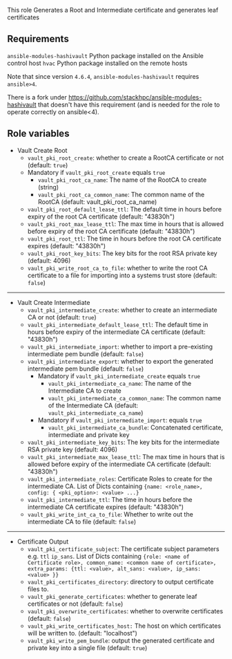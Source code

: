 This role Generates a Root and Intermediate certificate and generates leaf certificates

Requirements
------------

`ansible-modules-hashivault` Python package installed on the Ansible control host
`hvac` Python package installed on the remote hosts

Note that since version `4.6.4`, `ansible-modules-hashivault` requires
`ansible>4`.

There is a fork under https://github.com/stackhpc/ansible-modules-hashivault
that doesn't have this requirement (and is needed for the role to operate
correctly on ansible<4).

Role variables
--------------

* Vault Create Root
    * `vault_pki_root_create`: whether to create a RootCA certificate or not (default: `true`)
    * Mandatory if `vault_pki_root_create` equals `true`
        * `vault_pki_root_ca_name`: The name of the RootCA to create (string)
        * `vault_pki_root_ca_common_name`: The common name of the RootCA (default: vault_pki_root_ca_name)
    * `vault_pki_root_default_lease_ttl`: The default time in hours before expiry of the root CA certificate (default: "43830h")
    * `vault_pki_root_max_lease_ttl`: The max time in hours that is allowed before expiry of the root CA certificate (default: "43830h")
    * `vault_pki_root_ttl`: The time in hours before the root CA certificate expires (default: "43830h")
    * `vault_pki_root_key_bits`: The key bits for the root RSA private key (default: 4096)
    * `vault_pki_write_root_ca_to_file`: whether to write the root CA certificate to a file for importing into a systems trust store (default: `false`)
---
* Vault Create Intermediate
    * `vault_pki_intermediate_create`: whether to create an intermediate CA or not (default: `true`)
    * `vault_pki_intermediate_default_lease_ttl`: The default time in hours before expiry of the intermediate CA certificate (default: "43830h")
    * `vault_pki_intermediate_import`: whether to import a pre-existing intermediate pem bundle (default: `false`)
    * `vault_pki_intermediate_export`: whether to export the generated intermediate pem bundle (default: `false`)
        * Mandatory if `vault_pki_intermediate_create` equals `true`
            * `vault_pki_intermediate_ca_name`: The name of the Intermediate CA to create
            * `vault_pki_intermediate_ca_common_name`:  The common name of the Intermediate CA (default: `vault_pki_intermediate_ca_name`)
        * Mandatory if `vault_pki_intermediate_import`: equals `true`
            * `vault_pki_intermediate_ca_bundle`: Concatenated certificate, intermediate and private key
    * `vault_pki_intermediate_key_bits`: The key bits for the intermediate RSA private key (default: 4096)
    * `vault_pki_intermediate_max_lease_ttl`: The max time in hours that is allowed before expiry of the intermediate CA certificate (default: "43830h")
    * `vault_pki_intermediate_roles`: Certificate Roles to create for the intermediate CA. List of Dicts containing `{name: <role_name>, config: { <pki_option>: <value> ...}`
    * `vault_pki_intermediate_ttl`: The time in hours before the intermediate CA certificate expires (default: "43830h")
    * `vault_pki_write_int_ca_to_file`: Whether to write out the intermediate CA to file (default: `false`)
---
* Certificate Output
    * `vault_pki_certificate_subject`: The certificate subject parameters e.g. `ttl` `ip_sans`. List of Dicts containing `{role: <name of Certificate role>, common_name: <common name of certificate>, extra_params: {ttl: <value>, alt_sans: <value>, ip_sans: <value> }}`
    * `vault_pki_certificates_directory`: directory to output certificate files to.
    * `vault_pki_generate_certificates`: whether to generate leaf certificates or not (default: `false`)
    * `vault_pki_overwrite_certificates`: whether to overwrite certificates (default: `false`)
    * `vault_pki_write_certificates_host:` The host on which certificates will be written to. (default: "localhost")
    * `vault_pki_write_pem_bundle`: output the generated certificate and private key into a single file (default: `true`)

